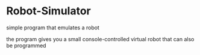 # Robot-Simulator
simple program that emulates a robot

the program gives you a small console-controlled virtual robot that can also be programmed
